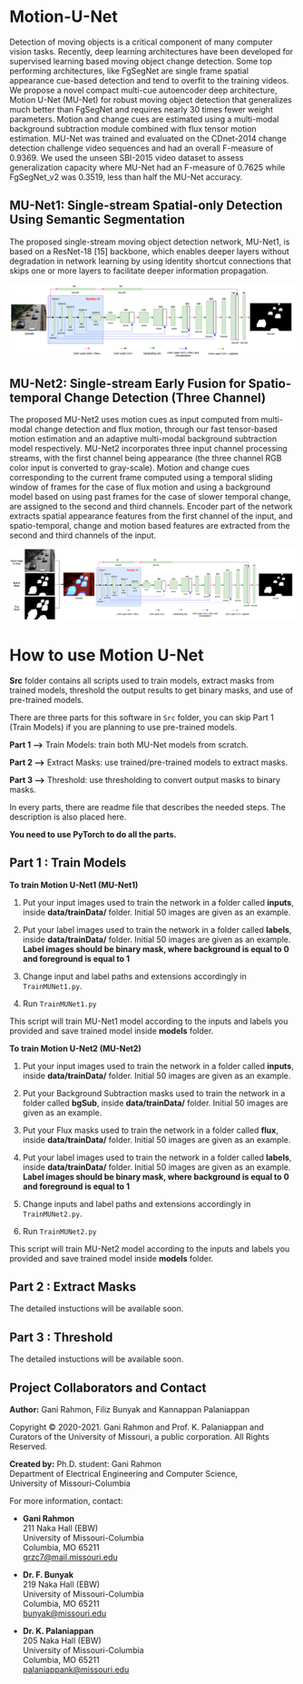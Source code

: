 # Motion-U-Net
Detection of moving objects is a critical component of many computer vision tasks. Recently, deep learning architectures have been developed for supervised learning based moving object change detection. Some top performing architectures, like FgSegNet are single frame spatial appearance cue-based detection and tend to overfit to the training videos. We propose a novel compact multi-cue autoencoder deep architecture, Motion U-Net (MU-Net) for robust moving object detection that generalizes much better than FgSegNet and requires nearly 30 times fewer weight parameters. Motion and change cues are estimated using a multi-modal background subtraction module combined with flux tensor motion estimation. MU-Net was trained and evaluated on the CDnet-2014 change detection challenge video sequences and had an overall F-measure of 0.9369. We used the unseen SBI-2015 video dataset to assess generalization capacity where MU-Net had an F-measure of 0.7625 while FgSegNet_v2 was 0.3519, less than half the MU-Net accuracy.

## MU-Net1: Single-stream Spatial-only Detection Using Semantic Segmentation
The proposed single-stream moving object detection network, MU-Net1, is based on a ResNet-18 [15] backbone, which enables deeper layers without degradation in network learning by using identity shortcut connections that skips one or more layers to facilitate deeper information propagation.

![](/figures/MU-Net1_Arch.png)

## MU-Net2: Single-stream Early Fusion for Spatio-temporal Change Detection (Three Channel)
The proposed MU-Net2 uses motion cues as input computed from multi-modal change detection and flux motion, through our fast tensor-based motion estimation and an adaptive multi-modal background subtraction model respectively. MU-Net2 incorporates three input channel processing streams, with the first channel being appearance (the three channel RGB color input is converted to gray-scale). Motion and change cues corresponding to the current frame computed using a temporal sliding window of frames for the case of flux motion and using a background model based on using past frames for the case of slower temporal change, are assigned to the second and third channels. Encoder part of the network extracts spatial appearance features from the first channel of the input, and spatio-temporal, change and motion based features are extracted from the second and third channels of the input.

![](/figures/MU-Net2_Arch.png)


# How to use Motion U-Net

**Src** folder contains all scripts used to train models, extract masks from trained models, threshold the output results to get binary masks, and use of pre-trained models.

There are three parts for this software in ```Src``` folder, you can skip Part 1 (Train Models) if you are planning to use pre-trained models.

**Part 1 -->** Train Models: train both MU-Net models from scratch.

**Part 2 -->** Extract Masks: use trained/pre-trained models to extract masks.

**Part 3 -->** Threshold: use thresholding to convert output masks to binary masks.

In every parts, there are readme file that describes the needed steps. The description is also placed here.

**You need to use PyTorch to do all the parts.**

## Part 1 : Train Models

**To train Motion U-Net1 (MU-Net1)**

1. Put your input images used to train the network in a folder called **inputs**, inside **data/trainData/** folder. Initial 50 images are given as an example. 

2. Put your label images used to train the network in a folder called **labels**, inside **data/trainData/** folder. Initial 50 images are given as an example. **Label images should be binary mask, where background is equal to 0 and foreground is equal to 1**

3. Change input and label paths and extensions accordingly in ```TrainMUNet1.py```. 

4. Run ```TrainMUNet1.py```

This script will train MU-Net1 model according to the inputs and labels you provided and save trained model inside **models** folder.

**To train Motion U-Net2 (MU-Net2)**

1. Put your input images used to train the network in a folder called **inputs**, inside **data/trainData/** folder. Initial 50 images are given as an example. 

2. Put your Background Subtraction masks used to train the network in a folder called **bgSub**, inside **data/trainData/** folder. Initial 50 images are given as an example. 

3. Put your Flux masks used to train the network in a folder called **flux**, inside **data/trainData/** folder. Initial 50 images are given as an example. 

4. Put your label images used to train the network in a folder called **labels**, inside **data/trainData/** folder. Initial 50 images are given as an example. **Label images should be binary mask, where background is equal to 0 and foreground is equal to 1**

3. Change inputs and label paths and extensions accordingly in ```TrainMUNet2.py```. 

4. Run ```TrainMUNet2.py```

This script will train MU-Net2 model according to the inputs and labels you provided and save trained model inside **models** folder.

## Part 2 : Extract Masks

The detailed instuctions will be available soon.

## Part 3 : Threshold

The detailed instuctions will be available soon.

## Project Collaborators and Contact

**Author:** Gani Rahmon, Filiz Bunyak and Kannappan Palaniappan

Copyright &copy; 2020-2021. Gani Rahmon and Prof. K. Palaniappan and Curators of the University of Missouri, a public corporation. All Rights Reserved.

**Created by:** Ph.D. student: Gani Rahmon  
Department of Electrical Engineering and Computer Science,  
University of Missouri-Columbia  

For more information, contact:

* **Gani Rahmon**  
211 Naka Hall (EBW)  
University of Missouri-Columbia  
Columbia, MO 65211  
grzc7@mail.missouri.edu  

* **Dr. F. Bunyak**  
219 Naka Hall (EBW)  
University of Missouri-Columbia  
Columbia, MO 65211  
bunyak@missouri.edu

* **Dr. K. Palaniappan**  
205 Naka Hall (EBW)  
University of Missouri-Columbia  
Columbia, MO 65211  
palaniappank@missouri.edu